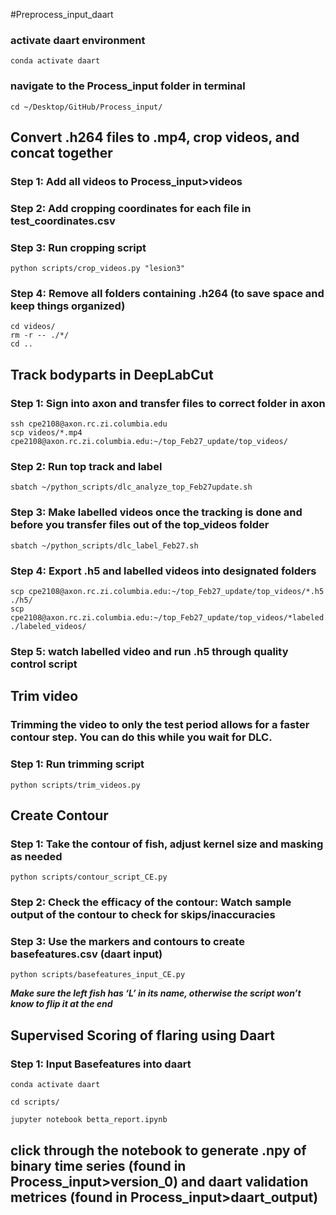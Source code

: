 #Preprocess_input_daart
### activate daart environment
```
conda activate daart
```
### navigate to the Process_input folder in terminal
```
cd ~/Desktop/GitHub/Process_input/
```
## Convert .h264 files to .mp4, crop videos, and concat together

### Step 1: Add all videos to Process_input>videos
### Step 2: Add cropping coordinates for each file in test_coordinates.csv
### Step 3: Run cropping script
```
python scripts/crop_videos.py "lesion3"
```
### Step 4: Remove all folders containing .h264 (to save space and keep things organized)

```
cd videos/
rm -r -- ./*/
cd ..
```
## Track bodyparts in DeepLabCut

### Step 1: Sign into axon and transfer files to correct folder in axon
```
ssh cpe2108@axon.rc.zi.columbia.edu
scp videos/*.mp4 cpe2108@axon.rc.zi.columbia.edu:~/top_Feb27_update/top_videos/
```
### Step 2: Run top track and label
```
sbatch ~/python_scripts/dlc_analyze_top_Feb27update.sh
```
### Step 3: Make labelled videos once the tracking is done and before you transfer files out of the top_videos folder
```
sbatch ~/python_scripts/dlc_label_Feb27.sh
```
### Step 4: Export .h5 and labelled videos into designated folders
```
scp cpe2108@axon.rc.zi.columbia.edu:~/top_Feb27_update/top_videos/*.h5 ./h5/
scp cpe2108@axon.rc.zi.columbia.edu:~/top_Feb27_update/top_videos/*labeled.mp4 ./labeled_videos/
```
### Step 5: watch labelled video and run .h5 through quality control script

## Trim video
### Trimming the video to only the test period allows for a faster contour step. You can do this while you wait for DLC. 

### Step 1: Run trimming script
```
python scripts/trim_videos.py
```
## Create Contour

### Step 1: Take the contour of fish, adjust kernel size and masking as needed
```
python scripts/contour_script_CE.py 
```
### Step 2: Check the efficacy of the contour: Watch sample output of the contour to check for skips/inaccuracies

### Step 3: Use the markers and contours to create basefeatures.csv (daart input)
```
python scripts/basefeatures_input_CE.py
```
***Make sure the left fish has ‘L’ in its name, otherwise the script won’t know to flip it at the end***

## Supervised Scoring of flaring using Daart


### Step 1: Input Basefeatures into daart
```
conda activate daart

cd scripts/

jupyter notebook betta_report.ipynb
```
## click through the notebook to generate .npy of binary time series (found in Process_input>version_0) and daart validation metrices (found in Process_input>daart_output)




